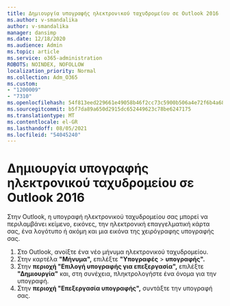 ```yaml
---
title: Δημιουργία υπογραφής ηλεκτρονικού ταχυδρομείου σε Outlook 2016
ms.author: v-smandalika
author: v-smandalika
manager: dansimp
ms.date: 12/18/2020
ms.audience: Admin
ms.topic: article
ms.service: o365-administration
ROBOTS: NOINDEX, NOFOLLOW
localization_priority: Normal
ms.collection: Adm_O365
ms.custom:
- "1200009"
- "7310"
ms.openlocfilehash: 54f813eed229661e49058b46f2cc73c5900b506a4e72f6b4a6818603f18dbd29
ms.sourcegitcommit: b5f7da89a650d2915dc652449623c78be6247175
ms.translationtype: MT
ms.contentlocale: el-GR
ms.lasthandoff: 08/05/2021
ms.locfileid: "54045240"
---
```

# <a name="create-an-email-signature-in-outlook-2016"></a>Δημιουργία υπογραφής ηλεκτρονικού ταχυδρομείου σε Outlook 2016

Στην Outlook, η υπογραφή ηλεκτρονικού ταχυδρομείου σας μπορεί να περιλαμβάνει κείμενο, εικόνες, την ηλεκτρονική επαγγελματική κάρτα σας, ένα λογότυπο ή ακόμη και μια εικόνα της χειρόγραφης υπογραφής σας.

1. Στο Outlook, ανοίξτε ένα νέο μήνυμα ηλεκτρονικού ταχυδρομείου.
2. Στην καρτέλα **"Μήνυμα",** επιλέξτε **"Υπογραφές**  >  **υπογραφής".**
3. Στην **περιοχή "Επιλογή υπογραφής για επεξεργασία",** επιλέξτε **"Δημιουργία"** και, στη συνέχεια, πληκτρολογήστε ένα όνομα για την υπογραφή.
4. Στην **περιοχή "Επεξεργασία υπογραφής",** συντάξτε την υπογραφή σας.
